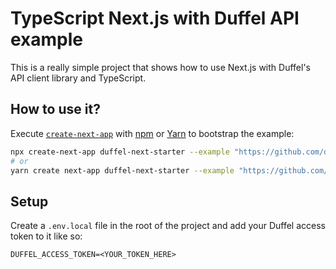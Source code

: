 # TypeScript Next.js with Duffel API example

This is a really simple project that shows how to use Next.js with Duffel's API client library and TypeScript.

## How to use it?

Execute [`create-next-app`](https://github.com/vercel/next.js/tree/canary/packages/create-next-app) with [npm](https://docs.npmjs.com/cli/init) or [Yarn](https://yarnpkg.com/lang/en/docs/cli/create/) to bootstrap the example:

```bash
npx create-next-app duffel-next-starter --example "https://github.com/duffelhq/duffel-api-javascript/tree/main/examples/with-next"
# or
yarn create next-app duffel-next-starter --example "https://github.com/duffelhq/duffel-api-javascript/tree/main/examples/with-next"
```

## Setup

Create a `.env.local` file in the root of the project and add your Duffel access token to it like so:

```
DUFFEL_ACCESS_TOKEN=<YOUR_TOKEN_HERE>
```
